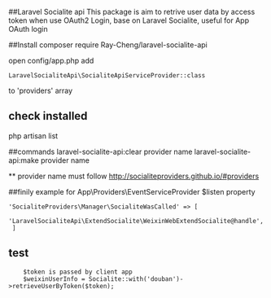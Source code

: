 ##Laravel Socialite api
This package is aim to retrive user data by access token when use OAuth2 Login, base on Laravel Socialite, useful for App OAuth login


##Install
composer require Ray-Cheng/laravel-socialite-api

open config/app.php
add 

    LaravelSocialiteApi\SocialiteApiServiceProvider::class

 to 'providers' array
 
 
## check installed
php artisan list

##commands
  laravel-socialite-api:clear  provider name
  laravel-socialite-api:make   provider name
   
** provider name must follow http://socialiteproviders.github.io/#providers

##finily example for App\Providers\EventServiceProvider $listen property

    'SocialiteProviders\Manager\SocialiteWasCalled' => [
            'LaravelSocialiteApi\ExtendSocialite\WeixinWebExtendSocialite@handle',
     ]
## test
		$token is passed by client app 
        $weixinUserInfo = Socialite::with('douban')->retrieveUserByToken($token);
